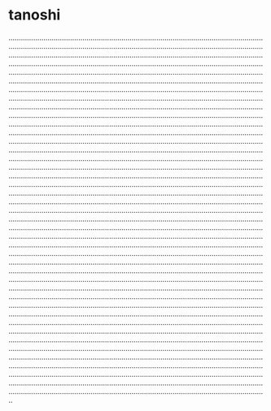 # tanoshi

..........................................................................................................................................................................................................................................................................................................................................................................................................................................................................................................................................................................................................................................................................................................................................................................................................................................................................................................................................................................................................................................................................................................................................................................................................................................................................................................................................................................................................................................................................................................................................................................................................................................................................................................................................................................................................................................................................................................................................................................................................................................................................................................................................................................................................................................................................................................................................................................................................................................................................................................................................................................................................................................................................................................................................................................................................................................................................................................................................................................................................................................................................................................................................................................................................................................................................................................................................................................................................................................................................................................................................................................................................................................................................................................................................................................................................................................................................................................................................................................................................................................................................................................................................................................................................................................................................................................................................................................................................................................................................................................................................................................................................................................................................................................................................................................................................................................................................................................................................................................................................................................................................................................................................................................................................................................................................................................................................................................................................................